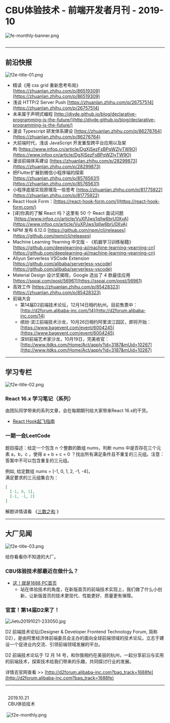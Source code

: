 # CBU体验技术 - 前端开发者月刊 - 2019-10

![fe-monthly-banner.png](https://cdn.nlark.com/yuque/0/2019/png/198542/1571708807486-f53ef2f2-c1a7-4d11-9315-1f6c9ae0f6e4.png?x-oss-process=image/resize,w_1492)
<a name="Zgfq6"></a>
## 

---


<a name="nr27s"></a>
## 前沿快报
![f2e-title-01.png](https://cdn.nlark.com/yuque/0/2019/png/198542/1571708807506-736a365f-24e5-4aeb-85e2-89ae16fd1ecb.png?x-oss-process=image/resize,w_1492)

- 精读《用 css grid 重新思考布局》 [https://zhuanlan.zhihu.com/p/86519309](https://zhuanlan.zhihu.com/p/86519309)
- 浅谈 HTTP/2 Server Push [https://zhuanlan.zhihu.com/p/26757514](https://zhuanlan.zhihu.com/p/26757514)
- 未来属于声明式编程 [http://djyde.github.io/blog/declarative-programming-is-the-future/](http://djyde.github.io/blog/declarative-programming-is-the-future/)
- 漫谈 Typescript 研发体系建设 [https://zhuanlan.zhihu.com/p/86276764](https://zhuanlan.zhihu.com/p/86276764)
- 大前端时代，浅谈 JavaScript 开发重型跨平台应用以及架构 [https://www.infoq.cn/article/DgXjSezFsBPqWZIyTW9O](https://www.infoq.cn/article/DgXjSezFsBPqWZIyTW9O)
- 漫谈前端体系建设 [https://zhuanlan.zhihu.com/p/28299873](https://zhuanlan.zhihu.com/p/28299873)
- 把Flutter扩展到微信小程序端的探索 [https://zhuanlan.zhihu.com/p/85765631](https://zhuanlan.zhihu.com/p/85765631)
- 小程序底层实现原理及一些思考 [https://zhuanlan.zhihu.com/p/81775922](https://zhuanlan.zhihu.com/p/81775922)
- React Hook Form：[https://react-hook-form.com/](https://react-hook-form.com/)
- [译]你真的了解 React 吗？这里有 50 个 React 面试问题  [https://www.infoq.cn/article/VuXPJws1qlIw6brU0XvA](https://www.infoq.cn/article/VuXPJws1qlIw6brU0XvA)
- NPM 发布 6.12.0 [https://github.com/npm/cli/releases](https://github.com/npm/cli/releases)
- Machine Learning Yearning 中文版 - 《机器学习训练秘籍》 [https://github.com/deeplearning-ai/machine-learning-yearning-cn](https://github.com/deeplearning-ai/machine-learning-yearning-cn)
- Aliyun Serverless VSCode Extension [https://github.com/alibaba/serverless-vscode](https://github.com/alibaba/serverless-vscode)
- Material Design 设计奖揭晓，Google 选出了 4 款最佳应用 [https://sspai.com/post/56961](https://sspai.com/post/56961)
- 高效工作 [https://zhuanlan.zhihu.com/p/85428323](https://zhuanlan.zhihu.com/p/85428323)
- 前端大会
  - 第14届D2前端技术论坛，12月14日相约杭州。目前售票中：[http://d2forum.alibaba-inc.com/14](http://d2forum.alibaba-inc.com/14)
  - 缤纷·滨江前端技术沙龙，10月26日相约阿里滨江园区，即将开始：[https://www.bagevent.com/event/6004245](https://www.bagevent.com/event/6004245)
  - 深圳前端艺术家沙龙，10月19日，完美收官：[http://www.itdks.com/Home/Act/apply?id=3187&mUid=10267](http://www.itdks.com/Home/Act/apply?id=3187&mUid=10267)




---


<a name="AI8F7"></a>
## 学习专栏
![f2e-title-02.png](https://cdn.nlark.com/yuque/0/2019/png/198542/1571708807542-9bf3a2c6-bfeb-4473-9935-f3ed4b4ec9e4.png?x-oss-process=image/resize,w_1492)
<a name="LStpp"></a>
### 
<a name="dcz3Z"></a>
### React 16.x 学习笔记（系列）
由团队同学带来的系列文章，会在每期期刊给大家带来React 16.x的干货。

- [React Hook起飞指南](https://www.yuque.com/1688fe/articles/rctua0) 


<a name="7ZXsu"></a>
### 一期一会LeetCode
题目描述：给定一个包含 n 个整数的数组 nums，判断 nums 中是否存在三个元素 a，b，c ，使得 a + b + c = 0 ？找出所有满足条件且不重复的三元组。注意：答案中不可以包含重复的三元组。

例如, 给定数组 nums = [-1, 0, 1, 2, -1, -4]，<br />满足要求的三元组集合为：

```json
[
  [-1, 0, 1],
  [-1, -1, 2]
]
```

解题详情请看 《[三数之和](https://www.yuque.com/1688fe/articles/qm9ysw) 》

---


<a name="XyYMP"></a>
## 大厂见闻
![f2e-title-03.png](https://cdn.nlark.com/yuque/0/2019/png/198542/1571708807608-24348bae-1642-421f-8d09-17c18b120b77.png?x-oss-process=image/resize,w_1492)

给你看看你不知道的大厂。

<a name="WdibM"></a>
### CBU体验技术部最近在做什么？

- [这！就是1688 PC首页](https://zhuanlan.zhihu.com/p/85552721) 
  - 站在体验技术的角度，在新版首页的前端技术实现上，我们做了什么小创新，让新版首页的技术更现代、性能更好、质量更有保障。



<a name="qZJTD"></a>
### 官宣！第14届D2来了！
![Jietu20191021-233050.jpg](https://cdn.nlark.com/yuque/0/2019/jpeg/198542/1571708807511-80e3be56-d0c9-4e18-91f4-3a0424e71ab2.jpeg)

D2 前端技术论坛(Designer & Developer Frontend Technology Forum, 简称 D2），是由阿里经济体前端委员会主办的面向全球前端领域的技术论坛，立志于建设一个促进业内交流、引领前端领域发展的平台。

D2 前端技术论坛于 12 月 14 号，和你我相约在美丽的杭州，一起分享前沿与实用的前端技术，探索技术给我们带来的乐趣，共同探讨行业的发展。

详情去官网查看 >> [http://d2forum.alibaba-inc.com?bag_track=1688fe](http://d2forum.alibaba-inc.com?bag_track=1688fe)

---


<br />  2019.10.21<br />  CBU体验技术<br />
<br /> ![f2e-monthly.png](https://cdn.nlark.com/yuque/0/2019/png/198542/1571708807513-1ed62cb0-0856-44d4-a806-8c9eaf18c6a1.png?x-oss-process=image/resize,w_400)
